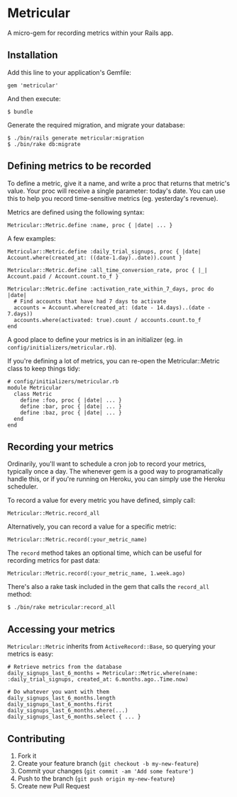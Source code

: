# Metricular

A micro-gem for recording metrics within your Rails app.

## Installation

Add this line to your application's Gemfile:

    gem 'metricular'

And then execute:

    $ bundle

Generate the required migration, and migrate your database:

    $ ./bin/rails generate metricular:migration
    $ ./bin/rake db:migrate

## Defining metrics to be recorded

To define a metric, give it a name, and write a proc that returns that metric's value. Your proc will receive a single parameter: today's date. You can use this to help you record time-sensitive metrics (eg. yesterday's revenue).

Metrics are defined using the following syntax:

    Metricular::Metric.define :name, proc { |date| ... }

A few examples:

    Metricular::Metric.define :daily_trial_signups, proc { |date| Account.where(created_at: ((date-1.day)..date)).count }

    Metricular::Metric.define :all_time_conversion_rate, proc { |_| Account.paid / Account.count.to_f }

    Metricular::Metric.define :activation_rate_within_7_days, proc do |date|
      # Find accounts that have had 7 days to activate
      accounts = Account.where(created_at: (date - 14.days)..(date - 7.days))
      accounts.where(activated: true).count / accounts.count.to_f
    end

A good place to define your metrics is in an initializer (eg. in `config/initializers/metricular.rb`).

If you're defining a lot of metrics, you can re-open the Metricular::Metric class to keep things tidy:

    # config/initializers/metricular.rb
    module Metricular
      class Metric
        define :foo, proc { |date| ... }
        define :bar, proc { |date| ... }
        define :baz, proc { |date| ... }
      end
    end

## Recording your metrics

Ordinarily, you'll want to schedule a cron job to record your metrics, typically once a day. The whenever gem is a good way to programatically handle this, or if you're running on Heroku, you can simply use the Heroku scheduler.

To record a value for every metric you have defined, simply call:

    Metricular::Metric.record_all

Alternatively, you can record a value for a specific metric:

    Metricular::Metric.record(:your_metric_name)

The `record` method takes an optional time, which can be useful for recording metrics for past data:

    Metricular::Metric.record(:your_metric_name, 1.week.ago)

There's also a rake task included in the gem that calls the `record_all` method:

    $ ./bin/rake metricular:record_all

## Accessing your metrics

`Metricular::Metric` inherits from `ActiveRecord::Base`, so querying your metrics is easy:

    # Retrieve metrics from the database
    daily_signups_last_6_months = Metricular::Metric.where(name: :daily_trial_signups, created_at: 6.months.ago..Time.now)

    # Do whatever you want with them
    daily_signups_last_6_months.length
    daily_signups_last_6_months.first
    daily_signups_last_6_months.where(...)
    daily_signups_last_6_months.select { ... }

## Contributing

1. Fork it
2. Create your feature branch (`git checkout -b my-new-feature`)
3. Commit your changes (`git commit -am 'Add some feature'`)
4. Push to the branch (`git push origin my-new-feature`)
5. Create new Pull Request
